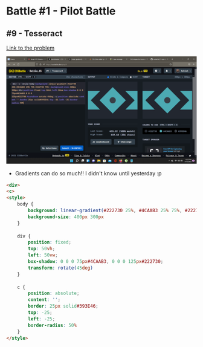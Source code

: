 # Battle #1 - Pilot Battle

## #9 - Tesseract

[Link to the problem](https://cssbattle.dev/play/9)

![result](./images/9-tesseract.png)

- Gradients can do so much!! I didn't know until yesterday :p 
```html
<div>
<c>
<style>
    body {
        background: linear-gradient(#222730 25%, #4CAAB3 25% 75%, #222730 75%);
        background-size: 400px 300px
    }

    div {
        position: fixed;
        top: 50vh;
        left: 50vw;
        box-shadow: 0 0 0 75px#4CAAB3, 0 0 0 125px#222730;
        transform: rotate(45deg)
    }

    c {
        position: absolute;
        content: '';
        border: 25px solid#393E46;
        top: -25;
        left: -25;
        border-radius: 50%
    }
</style>
```
